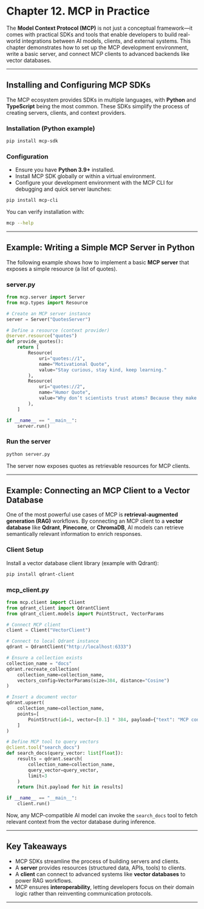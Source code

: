 # **Chapter 12. MCP in Practice**

The **Model Context Protocol (MCP)** is not just a conceptual framework—it comes with practical SDKs and tools that enable developers to build real-world integrations between AI models, clients, and external systems. This chapter demonstrates how to set up the MCP development environment, write a basic server, and connect MCP clients to advanced backends like vector databases.

---

## Installing and Configuring MCP SDKs

The MCP ecosystem provides SDKs in multiple languages, with **Python** and **TypeScript** being the most common. These SDKs simplify the process of creating servers, clients, and context providers.

### Installation (Python example)

```bash
pip install mcp-sdk
```

### Configuration

* Ensure you have **Python 3.9+** installed.
* Install MCP SDK globally or within a virtual environment.
* Configure your development environment with the MCP CLI for debugging and quick server launches:

```bash
pip install mcp-cli
```

You can verify installation with:

```bash
mcp --help
```

---

## Example: Writing a Simple MCP Server in Python

The following example shows how to implement a basic **MCP server** that exposes a simple resource (a list of quotes).

### server.py

```python
from mcp.server import Server
from mcp.types import Resource

# Create an MCP server instance
server = Server("QuotesServer")

# Define a resource (context provider)
@server.resource("quotes")
def provide_quotes():
    return [
        Resource(
            uri="quotes://1",
            name="Motivational Quote",
            value="Stay curious, stay kind, keep learning."
        ),
        Resource(
            uri="quotes://2",
            name="Humor Quote",
            value="Why don’t scientists trust atoms? Because they make up everything!"
        ),
    ]

if __name__ == "__main__":
    server.run()
```

### Run the server

```bash
python server.py
```

The server now exposes quotes as retrievable resources for MCP clients.

---

## Example: Connecting an MCP Client to a Vector Database

One of the most powerful use cases of MCP is **retrieval-augmented generation (RAG)** workflows. By connecting an MCP client to a **vector database** like **Qdrant**, **Pinecone**, or **ChromaDB**, AI models can retrieve semantically relevant information to enrich responses.

### Client Setup

Install a vector database client library (example with Qdrant):

```bash
pip install qdrant-client
```

### mcp\_client.py

```python
from mcp.client import Client
from qdrant_client import QdrantClient
from qdrant_client.models import PointStruct, VectorParams

# Connect MCP client
client = Client("VectorClient")

# Connect to local Qdrant instance
qdrant = QdrantClient("http://localhost:6333")

# Ensure a collection exists
collection_name = "docs"
qdrant.recreate_collection(
    collection_name=collection_name,
    vectors_config=VectorParams(size=384, distance="Cosine")
)

# Insert a document vector
qdrant.upsert(
    collection_name=collection_name,
    points=[
        PointStruct(id=1, vector=[0.1] * 384, payload={"text": "MCP connects AI to context."})
    ]
)

# Define MCP tool to query vectors
@client.tool("search_docs")
def search_docs(query_vector: list[float]):
    results = qdrant.search(
        collection_name=collection_name,
        query_vector=query_vector,
        limit=3
    )
    return [hit.payload for hit in results]

if __name__ == "__main__":
    client.run()
```

Now, any MCP-compatible AI model can invoke the `search_docs` tool to fetch relevant context from the vector database during inference.

---

## Key Takeaways

* MCP SDKs streamline the process of building servers and clients.
* A **server** provides resources (structured data, APIs, tools) to clients.
* A **client** can connect to advanced systems like **vector databases** to power RAG workflows.
* MCP ensures **interoperability**, letting developers focus on their domain logic rather than reinventing communication protocols.

---

